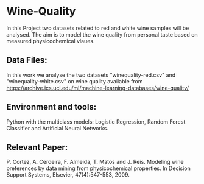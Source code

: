 # Wine-Quality
In this Project two datasets related to red and white wine samples will be analysed. 
The aim is to model the wine quality from personal taste based on measured physicochemical vlaues.

## Data Files:	
In this work we analyse the two datasets "winequality-red.csv" and "winequality-white.csv" on wine quality available from
https://archive.ics.uci.edu/ml/machine-learning-databases/wine-quality/

## Environment and tools: 
Python with the multiclass models: Logistic Regression, Random Forest Classifier and Artificial Neural Networks.

## Relevant Paper: 
P. Cortez, A. Cerdeira, F. Almeida, T. Matos and J. Reis. Modeling wine preferences by data mining from physicochemical properties. In Decision Support Systems, Elsevier, 47(4):547-553, 2009.
